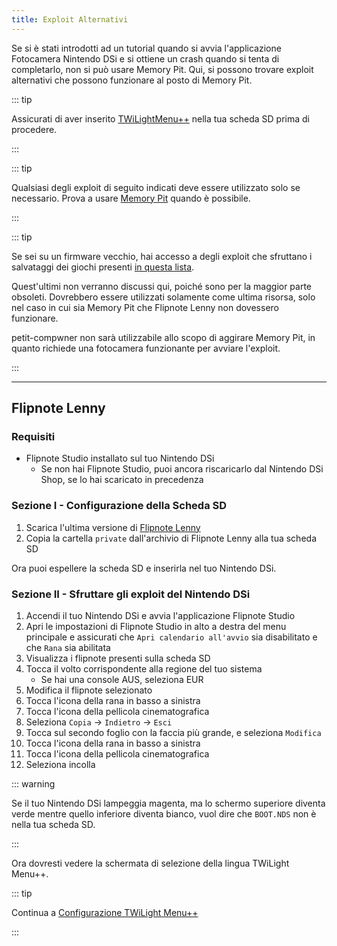 ```yaml
---
title: Exploit Alternativi
---
```


Se si è stati introdotti ad un tutorial quando si avvia l'applicazione Fotocamera Nintendo DSi e si ottiene un crash quando si tenta di completarlo, non si può usare Memory Pit. Qui, si possono trovare exploit alternativi che possono funzionare al posto di Memory Pit.

::: tip

Assicurati di aver inserito [TWiLightMenu++](launching-the-exploit.html#twilight-menu) nella tua scheda SD prima di procedere.

:::

::: tip

Qualsiasi degli exploit di seguito indicati deve essere utilizzato solo se necessario. Prova a usare [Memory Pit](launching-the-exploit) quando è possibile.

:::

::: tip

Se sei su un firmware vecchio, hai accesso a degli exploit che sfruttano i salvataggi dei giochi presenti [in questa lista](https://dsibrew.org/wiki/DSi_exploits#DSiWare(True_DSi-Mode)_Exploits).

Quest'ultimi non verranno discussi qui, poiché sono per la maggior parte obsoleti. Dovrebbero essere utilizzati solamente come ultima risorsa, solo nel caso in cui sia Memory Pit che Flipnote Lenny non dovessero funzionare.

petit-compwner non sarà utilizzabile allo scopo di aggirare Memory Pit, in quanto richiede una fotocamera funzionante per avviare l'exploit.

:::

***

## Flipnote Lenny
### Requisiti
- Flipnote Studio installato sul tuo Nintendo DSi
   - Se non hai Flipnote Studio, puoi ancora riscaricarlo dal Nintendo DSi Shop, se lo hai scaricato in precedenza

### Sezione I - Configurazione della Scheda SD
1. Scarica l'ultima versione di [Flipnote Lenny](https://davejmurphy.com/%CD%A1-%CD%9C%CA%96-%CD%A1/)
1. Copia la cartella `private` dall'archivio di Flipnote Lenny alla tua scheda SD

Ora puoi espellere la scheda SD e inserirla nel tuo Nintendo DSi.

### Sezione II - Sfruttare gli exploit del Nintendo DSi

1. Accendi il tuo Nintendo DSi e avvia l'applicazione Flipnote Studio
1. Apri le impostazioni di Flipnote Studio in alto a destra del menu principale e assicurati che `Apri calendario all'avvio` sia disabilitato e che `Rana` sia abilitata
1. Visualizza i flipnote presenti sulla scheda SD
1. Tocca il volto corrispondente alla regione del tuo sistema
   - Se hai una console AUS, seleziona EUR
1. Modifica il flipnote selezionato
1. Tocca l'icona della rana in basso a sinistra
1. Tocca l'icona della pellicola cinematografica
1. Seleziona `Copia` -> `Indietro` -> `Esci`
1. Tocca sul secondo foglio con la faccia più grande, e seleziona `Modifica`
1. Tocca l'icona della rana in basso a sinistra
1. Tocca l'icona della pellicola cinematografica
1. Seleziona incolla

::: warning

Se il tuo Nintendo DSi lampeggia magenta, ma lo schermo superiore diventa verde mentre quello inferiore diventa bianco, vuol dire che `BOOT.NDS` non è nella tua scheda SD.

:::

Ora dovresti vedere la schermata di selezione della lingua TWiLight Menu++.

::: tip

Continua a [Configurazione TWiLight Menu++](launching-the-exploit.html#section-iii-configuring-twilight-menu)

:::
